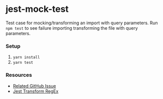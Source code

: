 # jest-mock-test
Test case for mocking/transforming an import with query parameters. Run `npm test` to see failure importing transforming the file with query parameters.

### Setup
1. `yarn install`
1. `yarn test`

### Resources
- [Related GitHub Issue](https://github.com/facebook/jest/issues/4181)
- [Jest Transform RegEx](http://regexr.com/3gfto)
